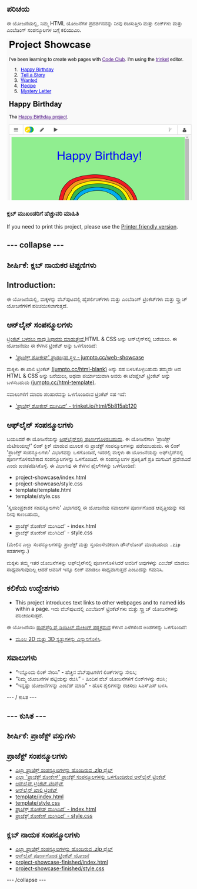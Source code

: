 ## ಪರಿಚಯ

ಈ ಯೋಜನೆಯಲ್ಲಿ, ನಿಮ್ಮ HTML ಯೋಜನೆಗಳ ಪ್ರದರ್ಶನವನ್ನು ನೀವು ರಚಿಸುತ್ತೀರಿ ಮತ್ತು ಲಿಂಕ್‌ಗಳು ಮತ್ತು ಎಂಬೆಡಿಂಗ್ ಸಂಪನ್ಮೂಲಗಳ ಬಗ್ಗೆ ಕಲಿಯುವಿರಿ.

![ಪರದೆಚಿತ್ರ](images/showcase-intro.png)

### ಕ್ಲಬ್ ಮುಖಂಡರಿಗೆ ಹೆಚ್ಚುವರಿ ಮಾಹಿತಿ

If you need to print this project, please use the [Printer friendly version](https://projects.raspberrypi.org/en/projects/project-showcase/print).

## \--- collapse \---

## ಶೀರ್ಷಿಕೆ: ಕ್ಲಬ್ ನಾಯಕರ ಟಿಪ್ಪಣಿಗಳು

## Introduction:

ಈ ಯೋಜನೆಯಲ್ಲಿ, ಮಕ್ಕಳನ್ನು ವೆಬ್‌ಪುಟದಲ್ಲಿ ಹೈಪರ್ಲಿಂಕ್‌ಗಳು ಮತ್ತು ಎಂಬೆಡಿಂಗ್ ಟ್ರಿಂಕೆಟ್‌ಗಳು ಮತ್ತು ಸ್ಕ್ರ್ಯಾಚ್ ಯೋಜನೆಗಳಿಗೆ ಪರಿಚಯಿಸಲಾಗುತ್ತದೆ.

## ಆನ್‌ಲೈನ್ ಸಂಪನ್ಮೂಲಗಳು

[ ಟ್ರಿಂಕೆಟ್ ಬಳಸಲು ನಾವು ಶಿಫಾರಸು ಮಾಡುತ್ತೇವೆ ](https://trinket.io/) HTML & CSS ಅನ್ನು ಆನ್‌ಲೈನ್‌ನಲ್ಲಿ ಬರೆಯಲು. ಈ ಯೋಜನೆಯು ಈ ಕೆಳಗಿನ ಟ್ರಿಂಕೆಟ್ ಅನ್ನು ಒಳಗೊಂಡಿದೆ:

* ['ಪ್ರಾಜೆಕ್ಟ್ ಶೋಕೇಸ್' ಪ್ರಾರಂಭದ ಸ್ಥಳ - jumpto.cc/web-showcase](http://jumpto.cc/web-showcase)

ಮಕ್ಕಳು ಈ ಖಾಲಿ ಟ್ರಿಂಕೆಟ್ [(jumpto.cc/html-blank)](http://jumpto.cc/html-blank) ಅನ್ನು ಸಹ ಬಳಸಿಕೊಳ್ಳಬಹುದು ತಮ್ಮದೇ ಆದ HTML & CSS ಅನ್ನು ಬರೆಯಲು, ಅಥವಾ ಪರ್ಯಾಯವಾಗಿ ಅವರು ಈ ಟೆಂಪ್ಲೇಟ್ ಟ್ರಿಂಕೆಟ್ ಅನ್ನು ಬಳಸಬಹುದು [(jumpto.cc/html-template)](http://jumpto.cc/html-template).

ಸವಾಲುಗಳಿಗೆ ಮಾದರಿ ಪರಿಹಾರವನ್ನು ಒಳಗೊಂಡಿರುವ ಟ್ರಿಂಕೆಟ್ ಸಹ ಇದೆ:

* ['ಪ್ರಾಜೆಕ್ಟ್ ಶೋಕೇಸ್ ಮುಗಿದಿದೆ' - trinket.io/html/5b815ab120](https://trinket.io/html/5b815ab120)

## ಆಫ್‌ಲೈನ್ ಸಂಪನ್ಮೂಲಗಳು

ಬಯಸಿದರೆ ಈ ಯೋಜನೆಯನ್ನು [ಆಫ್‌ಲೈನ್‌ನಲ್ಲಿ ಪೂರ್ಣಗೊಳಿಸಬಹುದು](https://www.codeclubprojects.org/en-GB/resources/webdev-working-offline/). ಈ ಯೋಜನೆಗಾಗಿ 'ಪ್ರಾಜೆಕ್ಟ್ ಮೆಟೀರಿಯಲ್ಸ್' ಲಿಂಕ್ ಕ್ಲಿಕ್ ಮಾಡುವ ಮೂಲಕ ನು ಪ್ರಾಜೆಕ್ಟ್ ಸಂಪನ್ಮೂಲಗಳನ್ನು ಪಡೆಯಬಹುದು. ಈ ಲಿಂಕ್ 'ಪ್ರಾಜೆಕ್ಟ್ ಸಂಪನ್ಮೂಲಗಳು' ವಿಭಾಗವನ್ನು ಒಳಗೊಂಡಿದೆ, ಇದರಲ್ಲಿ ಮಕ್ಕಳು ಈ ಯೋಜನೆಯನ್ನು ಆಫ್‌ಲೈನ್‌ನಲ್ಲಿ ಪೂರ್ಣಗೊಳಿಸಬೇಕಾದ ಸಂಪನ್ಮೂಲಗಳನ್ನು ಒಳಗೊಂಡಿದೆ. ಈ ಸಂಪನ್ಮೂಲಗಳ ಪ್ರತಿಕೃತಿಗೆ ಪ್ರತಿ ಮಗುವಿಗೆ ಪ್ರವೇಶವಿದೆ ಎಂದು ಖಚಿತಪಡಿಸಿಕೊಳ್ಳಿ. ಈ ವಿಭಾಗವು ಈ ಕೆಳಗಿನ ಫೈಲ್‌ಗಳನ್ನು ಒಳಗೊಂಡಿದೆ:

* project-showcase/index.html
* project-showcase/style.css
* template/template.html
* template/style.css

'ಸ್ವಯಂಪ್ರಕಾಶಕ ಸಂಪನ್ಮೂಲಗಳು' ವಿಭಾಗದಲ್ಲಿ ಈ ಯೋಜನೆಯ ಸವಾಲುಗಳ ಪೂರ್ಣಗೊಂಡ ಆವೃತ್ತಿಯನ್ನು ಸಹ ನೀವು ಕಾಣಬಹುದು,

* ಪ್ರಾಜೆಕ್ಟ್ ಶೋಕೇಸ್ ಮುಗಿದಿದೆ' - index.html
* ಪ್ರಾಜೆಕ್ಟ್ ಶೋಕೇಸ್ ಮುಗಿದಿದೆ' - style.css

(ಮೇಲಿನ ಎಲ್ಲಾ ಸಂಪನ್ಮೂಲಗಳನ್ನು ಪ್ರಾಜೆಕ್ಟ್ ಮತ್ತು ಸ್ವಯಂಸೇವಕರಾಗಿ ಡೌನ್‌ಲೋಡ್ ಮಾಡಬಹುದು `.zip` ಕಡತಗಳನ್ನು.)

ಮಕ್ಕಳು ತಮ್ಮ ಇತರ ಯೋಜನೆಗಳನ್ನು ಆಫ್‌ಲೈನ್‌ನಲ್ಲಿ ಪೂರ್ಣಗೊಳಿಸಿದರೆ ಅವರಿಗೆ ಅವುಗಳನ್ನು ಎಂಬೆಡ್ ಮಾಡಲು ಸಾಧ್ಯವಾಗುವುದಿಲ್ಲ ಆದರೆ ಅವರಿಗೆ ಇನ್ನೂ ಲಿಂಕ್ ಮಾಡಲು ಸಾಧ್ಯವಾಗುತ್ತದೆ ಎಂಬುದನ್ನು ಗಮನಿಸಿ.

## ಕಲಿಕೆಯ ಉದ್ದೇಶಗಳು

* This project introduces text links to other webpages and to named ids within a page. ಇದು ವೆಬ್‌ಪುಟದಲ್ಲಿ ಎಂಬೆಡಿಂಗ್ ಟ್ರಿಂಕೆಟ್‌ಗಳು ಮತ್ತು ಸ್ಕ್ರ್ಯಾಚ್ ಯೋಜನೆಗಳನ್ನು ಪರಿಚಯಿಸುತ್ತದೆ. 

ಈ ಯೋಜನೆಯು [ರಾಸ್‌ಪ್ಬೆರಿ ಪೈ ಡಿಜಿಟಲ್ ಮೇಕಿಂಗ್ ಪಠ್ಯಕ್ರಮದ](http://rpf.io/curriculum) ಕೆಳಗಿನ ಎಳೆಗಳಿಂದ ಅಂಶಗಳನ್ನು ಒಳಗೊಂಡಿದೆ:

* [ಮೂಲ 2D ಮತ್ತು 3D ಸ್ವತ್ತುಗಳನ್ನು ವಿನ್ಯಾಸಗೊಳಿಸಿ](https://www.raspberrypi.org/curriculum/design/creator).

## ಸವಾಲುಗಳು

* “ಇನ್ನೊಂದು ಲಿಂಕ್ ಸೇರಿಸಿ” - ಹೆಚ್ಚಿನ ವೆಬ್‌ಪುಟಗಳಿಗೆ ಲಿಂಕ್‌ಗಳನ್ನು ಸೇರಿಸಿ;
* “ನಿಮ್ಮ ಯೋಜನೆಗಳ ಪಟ್ಟಿಯನ್ನು ರಚಿಸಿ” - ಹಿಂದಿನ ವೆಬ್ ಯೋಜನೆಗಳಿಗೆ ಲಿಂಕ್‌ಗಳನ್ನು ರಚಿಸಿ;
* “ಇನ್ನಷ್ಟು ಯೋಜನೆಗಳನ್ನು ಎಂಬೆಡ್ ಮಾಡಿ” - ಹೊಸ ಶೈಲಿಗಳನ್ನು ರಚಿಸಲು ಸಿಎಸ್ಎಸ್ ಬಳಸಿ.

\--- / ಕುಸಿತ \---

## \--- ಕುಸಿತ \---

## ಶೀರ್ಷಿಕೆ: ಪ್ರಾಜೆಕ್ಟ್ ವಸ್ತುಗಳು

## ಪ್ರಾಜೆಕ್ಟ್ ಸಂಪನ್ಮೂಲಗಳು

* [ಎಲ್ಲಾ ಪ್ರಾಜೆಕ್ಟ್ ಸಂಪನ್ಮೂಲಗಳನ್ನು ಹೊಂದಿರುವ .zip ಫೈಲ್](https://rpf.io/p/en/project-showcase-go)
* [ಎಲ್ಲಾ 'ಪ್ರಾಜೆಕ್ಟ್ ಶೋಕೇಸ್' ಪ್ರಾಜೆಕ್ಟ್ ಸಂಪನ್ಮೂಲಗಳನ್ನು ಒಳಗೊಂಡಿರುವ ಆನ್‌ಲೈನ್ ಟ್ರಿಂಕೆಟ್](http://jumpto.cc/web-showcase)
* [ಆನ್‌ಲೈನ್ ಟ್ರಿಂಕೆಟ್ ಟೆಂಪ್ಲೆಟ್](http://jumpto.cc/trinket-template)
* [ಆನ್‌ಲೈನ್ ಖಾಲಿ ಟ್ರಿಂಕೆಟ್](http://jumpto.cc/trinket-blank)
* [template/index.html](resources/template-index.html)
* [template/style.css](resources/template-style.css)
* [ಪ್ರಾಜೆಕ್ಟ್ ಶೋಕೇಸ್ ಮುಗಿದಿದೆ' - index.html](resources/project-showcase-index.html)
* [ಪ್ರಾಜೆಕ್ಟ್ ಶೋಕೇಸ್ ಮುಗಿದಿದೆ' - style.css](resources/project-showcase-style.css)

## ಕ್ಲಬ್ ನಾಯಕ ಸಂಪನ್ಮೂಲಗಳು

* [ಎಲ್ಲಾ ಪ್ರಾಜೆಕ್ಟ್ ಸಂಪನ್ಮೂಲಗಳನ್ನು ಹೊಂದಿರುವ .zip ಫೈಲ್](https://rpf.io/p/en/project-showcase-go)
* [ಆನ್‌ಲೈನ್ ಪೂರ್ಣಗೊಂಡ ಟ್ರಿಂಕೆಟ್ ಯೋಜನೆ](https://trinket.io/html/1d4d4c5ce1)
* [project-showcase-finished/index.html](resources/project-showcase-finished-index.html)
* [project-showcase-finished/style.css](resources/project-showcase-finished-style.css)

\--- /collapse \---